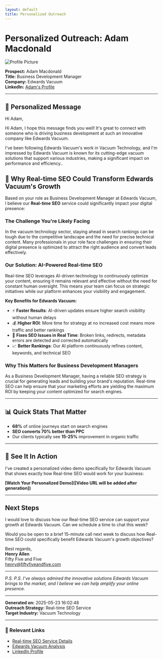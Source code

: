 ```yaml
---
layout: default
title: Personalized Outreach
---
```


# Personalized Outreach: Adam Macdonald

![Profile Picture](https://via.placeholder.com/150x150?text=Profile+Pic)

**Prospect:** Adam Macdonald  
**Title:** Business Development Manager  
**Company:** Edwards Vacuum  
**LinkedIn:** [Adam's Profile](http://www.linkedin.com/in/adamsmacdonald)

---

## 🎯 Personalized Message

Hi Adam,

Hi Adam, I hope this message finds you well! It's great to connect with someone who is driving business development at such an innovative company like Edwards Vacuum.

I've been following Edwards Vacuum's work in Vacuum Technology, and I'm impressed by Edwards Vacuum is known for its cutting-edge vacuum solutions that support various industries, making a significant impact on performance and efficiency..

## 🚀 Why Real-time SEO Could Transform Edwards Vacuum's Growth

Based on your role as Business Development Manager at Edwards Vacuum, I believe our **Real-time SEO** service could significantly impact your digital presence:

### The Challenge You're Likely Facing
In the vacuum technology sector, staying ahead in search rankings can be tough due to the competitive landscape and the need for precise technical content. Many professionals in your role face challenges in ensuring their digital presence is optimized to attract the right audience and convert leads effectively.

### Our Solution: AI-Powered Real-time SEO
Real-time SEO leverages AI-driven technology to continuously optimize your content, ensuring it remains relevant and effective without the need for constant human oversight. This means your team can focus on strategic initiatives while our platform enhances your visibility and engagement.

**Key Benefits for Edwards Vacuum:**
- ⚡ **Faster Results**: AI-driven updates ensure higher search visibility without human delays
- 💰 **Higher ROI**: More time for strategy at no increased cost means more traffic and better rankings
- 🔧 **Fixes SEO Issues in Real Time**: Broken links, redirects, metadata errors are detected and corrected automatically
- 📈 **Better Rankings**: Our AI platform continuously refines content, keywords, and technical SEO

### Why This Matters for Business Development Managers
As a Business Development Manager, having a reliable SEO strategy is crucial for generating leads and building your brand's reputation. Real-time SEO can help ensure that your marketing efforts are yielding the maximum ROI by keeping your content optimized for search engines.

---

## 📊 Quick Stats That Matter

- **68%** of online journeys start on search engines
- **SEO converts 70% better than PPC**
- Our clients typically see **15-25%** improvement in organic traffic

---

## 🎥 See It In Action

I've created a personalized video demo specifically for Edwards Vacuum that shows exactly how Real-time SEO would work for your business:

**[Watch Your Personalized Demo]([Video URL will be added after generation])**

---

## Next Steps

I would love to discuss how our Real-time SEO service can support your growth at Edwards Vacuum. Can we schedule a time to chat this week?

Would you be open to a brief 15-minute call next week to discuss how Real-time SEO could specifically benefit Edwards Vacuum's growth objectives?

Best regards,  
**Henry Allen**  
Fifty Five and Five  
[henry@fiftyfiveandfive.com](mailto:henry@fiftyfiveandfive.com)

---

*P.S. P.S. I’ve always admired the innovative solutions Edwards Vacuum brings to the market, and I believe we can help amplify your online presence.*

---

**Generated on:** 2025-05-23 16:02:48  
**Outreach Strategy:** Real-time SEO Service  
**Target Industry:** Vacuum Technology

---

### 🔗 Relevant Links
- [Real-time SEO Service Details](https://www.fiftyfiveandfive.com/services/real-time-seo)
- [Edwards Vacuum Analysis](www.edwardsvacuum.com)
- [LinkedIn Profile](http://www.linkedin.com/in/adamsmacdonald) 